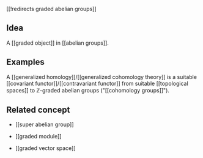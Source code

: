 [[!redirects graded abelian groups]]


## Idea

A [[graded object]] in [[abelian groups]].

## Examples

A [[generalized homology]]/[[generalized cohomology theory]] is a suitable [[covariant functor]]/[[contravariant functor]] from suitable [[topological spaces]] to $\mathbb{Z}$-graded abelian groups ("[[cohomology groups]]"). 

## Related concept

* [[super abelian group]]

* [[graded module]]

* [[graded vector space]]

